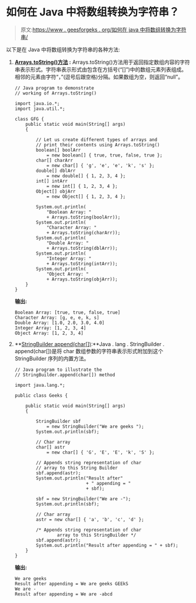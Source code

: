 # 如何在 Java 中将数组转换为字符串？

> 原文:[https://www . geesforgeks . org/如何在 java 中将数组转换为字符串/](https://www.geeksforgeeks.org/how-to-convert-an-array-to-string-in-java/)

以下是在 Java 中将数组转换为字符串的各种方法:

1.  **[Arrays.toString()方法](https://www.geeksforgeeks.org/arrays-tostring-in-java-with-examples/) :** Arrays.toString()方法用于返回指定数组内容的字符串表示形式。字符串表示形式由包含在方括号(“[]”)中的数组元素列表组成。相邻的元素由字符“，”(逗号后跟空格)分隔。如果数组为空，则返回“null”。

    ```
    // Java program to demonstrate
    // working of Arrays.toString()

    import java.io.*;
    import java.util.*;

    class GFG {
        public static void main(String[] args)
        {

            // Let us create different types of arrays and
            // print their contents using Arrays.toString()
            boolean[] boolArr
                = new boolean[] { true, true, false, true };
            char[] charArr
                = new char[] { 'g', 'e', 'e', 'k', 's' };
            double[] dblArr
                = new double[] { 1, 2, 3, 4 };
            int[] intArr
                = new int[] { 1, 2, 3, 4 };
            Object[] objArr
                = new Object[] { 1, 2, 3, 4 };

            System.out.println(
                "Boolean Array: "
                + Arrays.toString(boolArr));
            System.out.println(
                "Character Array: "
                + Arrays.toString(charArr));
            System.out.println(
                "Double Array: "
                + Arrays.toString(dblArr));
            System.out.println(
                "Integer Array: "
                + Arrays.toString(intArr));
            System.out.println(
                "Object Array: "
                + Arrays.toString(objArr));
        }
    }
    ```

    **输出:**

    ```
    Boolean Array: [true, true, false, true]
    Character Array: [g, e, e, k, s]
    Double Array: [1.0, 2.0, 3.0, 4.0]
    Integer Array: [1, 2, 3, 4]
    Object Array: [1, 2, 3, 4]

    ```

2.  **[StringBuilder append(char[])](https://www.geeksforgeeks.org/stringbuilder-append-method-in-java-with-examples/):**Java . lang . StringBuilder . append(char[])是将 char 数组参数的字符串表示形式附加到这个 StringBuilder 序列的内置方法。

    ```
    // Java program to illustrate the
    // StringBuilder.append(char[]) method

    import java.lang.*;

    public class Geeks {

        public static void main(String[] args)
        {

            StringBuilder sbf
                = new StringBuilder("We are geeks ");
            System.out.println(sbf);

            // Char array
            char[] astr
                = new char[] { 'G', 'E', 'E', 'k', 'S' };

            // Appends string representation of char
            // array to this String Builder
            sbf.append(astr);
            System.out.println("Result after"
                               + " appending = "
                               + sbf);

            sbf = new StringBuilder("We are -");
            System.out.println(sbf);

            // Char array
            astr = new char[] { 'a', 'b', 'c', 'd' };

            /* Appends string representation of char 
                    array to this StringBuilder */
            sbf.append(astr);
            System.out.println("Result after appending = " + sbf);
        }
    }
    ```

    **输出:**

    ```
    We are geeks 
    Result after appending = We are geeks GEEkS
    We are -
    Result after appending = We are -abcd

    ```